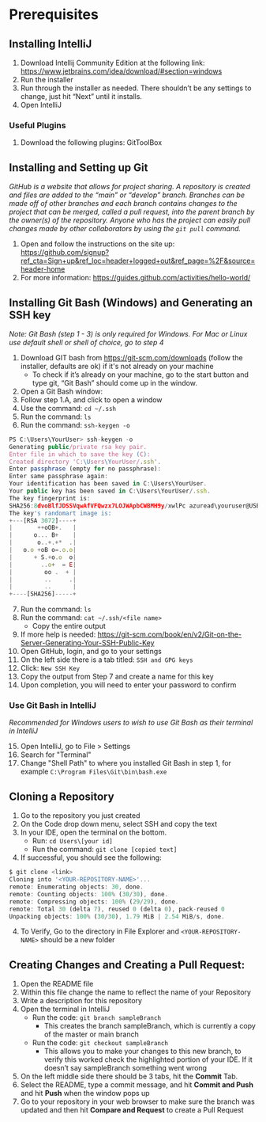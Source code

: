 # Prerequisites

## Installing IntelliJ

1. Download Intellij Community Edition at the following link: 
   https://www.jetbrains.com/idea/download/#section=windows
2. Run the installer
3. Run through the installer as needed. There shouldn’t be any settings to change, 
   just hit “Next” until it installs.
4. Open IntelliJ

### Useful Plugins 

1. Download the following plugins: GitToolBox



## Installing and Setting up Git 

*GitHub is a website that allows for project sharing. A repository is created and 
files are added to the “main” or “develop” branch. Branches can be made off of other 
branches and each branch contains changes to the project that can be merged, called a 
pull request, into the parent branch by the owner(s) of the repository. Anyone who has
the project can easily pull changes made by other collaborators by using the `git pull` 
command.*
1. Open and follow the instructions on the site
   up: https://github.com/signup?ref_cta=Sign+up&ref_loc=header+logged+out&ref_page=%2F&source=header-home
2. For more information: https://guides.github.com/activities/hello-world/

## Installing Git Bash (Windows) and Generating an SSH key 

*Note: Git Bash (step 1 - 3) is only required for Windows. For Mac or Linux use default shell or 
shell of choice, go to step 4*

1. Download GIT bash from https://git-scm.com/downloads  (follow the installer, defaults 
   are ok) if it's not already on your machine
    + To check if it’s already on your machine, go to the start button and type git, 
      “Git Bash” should come up in the window.
2. Open a Git Bash window:
3. Follow step 1.A, and click to open a window
4. Use the command: `cd ~/.ssh`
5. Run the command: `ls`
6. Run the command: `ssh-keygen -o`

```javascript
PS C:\Users\YourUser> ssh-keygen -o
Generating public/private rsa key pair.
Enter file in which to save the key (C):
Created directory 'C:\Users\YourUser/.ssh'.
Enter passphrase (empty for no passphrase):
Enter same passphrase again:
Your identification has been saved in C:\Users\YourUser.
Your public key has been saved in C:\Users\YourUser/.ssh.
The key fingerprint is:
SHA256:8dvoBlfJDSSVqwAfVFQwzx7LOJWApbCWBMH9y/xwlPc azuread\youruser@USER-LT
The key's randomart image is:
+---[RSA 3072]----+
|       ++oOB+.   |
|      o... B+    |
|       o..+.+*  .|
|   o.o +oB o=.o.o|
|      + S.+o.o  o|
|        ..o+  = E|
|         oo .  + |
|         ..     .|
|         ..      |
+----[SHA256]-----+
```

7. Run the command: `ls`
8. Run the command:  `cat ~/.ssh/<file name>`
   + Copy the entire output
9. If more help is needed: https://git-scm.com/book/en/v2/Git-on-the-Server-Generating-Your-SSH-Public-Key
10. Open GitHub, login, and go to your settings
11. On the left side there is a tab titled: `SSH and GPG keys`
12. Click: `New SSH Key`
13. Copy the output from Step 7 and create a name for this key
14. Upon completion, you will need to enter your password to confirm
    
### Use Git Bash in IntelliJ
 
*Recommended for Windows users to wish to use Git Bash as their terminal in IntelliJ* 

15. Open IntelliJ, go to File > Settings 
16. Search for "Terminal"
17. Change "Shell Path" to where you installed Git Bash in step 1, for example 
    `C:\Program Files\Git\bin\bash.exe`
    
## Cloning a Repository

1. Go to the repository you just created 
2. On the Code drop down menu, select SSH and copy the text
3. In your IDE, open the terminal on the bottom.
   + Run: `cd Users\[your id]`
   + Run the command: `git clone [copied text]`
4. If successful, you should see the following: 

```javascript
$ git clone <link>
Cloning into '<YOUR-REPOSITORY-NAME>'...
remote: Enumerating objects: 30, done.
remote: Counting objects: 100% (30/30), done.
remote: Compressing objects: 100% (29/29), done.
remote: Total 30 (delta 7), reused 0 (delta 0), pack-reused 0
Unpacking objects: 100% (30/30), 1.79 MiB | 2.54 MiB/s, done.
```

4. To Verify, Go to the directory in File Explorer and `<YOUR-REPOSITORY-NAME>` should 
   be a new folder

## Creating Changes and Creating a Pull Request:

1. Open the README file
2. Within this file change the name to reflect the name of your Repository
3. Write a description for this repository 
4. Open the terminal in IntelliJ
   + Run the code: `git branch sampleBranch`
      + This creates the branch sampleBranch, which is currently a copy of the master or main
       branch
   + Run the code: `git checkout sampleBranch`
      + This allows you to make your changes to this new branch, to verify this worked check 
        the highlighted portion of your IDE. If it doesn’t say sampleBranch something went wrong
5. On the left middle side there should be 3 tabs, hit the **Commit** Tab.
6. Select the README, type a commit message, and hit **Commit and Push** and hit **Push** 
   when the window pops up
7. Go to your repository in your web browser to make sure the branch was updated and then 
   hit **Compare and Request** to create a Pull Request
